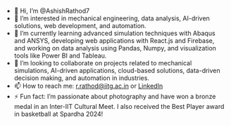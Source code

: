 - 👋 Hi, I’m @AshishRathod7
- 👀 I’m interested in mechanical engineering, data analysis, AI-driven solutions, web development, and automation.
- 🌱 I’m currently learning advanced simulation techniques with Abaqus and ANSYS, developing web applications with React.js and Firebase, and working on data analysis using Pandas, Numpy, and visualization tools like Power BI and Tableau.
- 💞️ I’m looking to collaborate on projects related to mechanical simulations, AI-driven applications, cloud-based solutions, data-driven decision making, and automation in industries.
- 📫 How to reach me: r.rathod@iitg.ac.in or [LinkedIn](https://www.linkedin.com/in/AshishRathod7/)
- ⚡ Fun fact: I’m passionate about photography and have won a bronze medal in an Inter-IIT Cultural Meet. I also received the Best Player award in basketball at Spardha 2024!

<!---
AshishRathod7/AshishRathod7 is a ✨ special ✨ repository because its `README.md` (this file) appears on your GitHub profile.
You can click the Preview link to take a look at your changes.
--->
